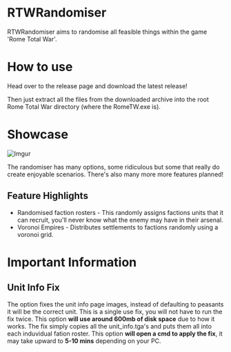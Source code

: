 # RTWRandomiser
RTWRandomiser aims to randomise all feasible things within the game 'Rome Total War'.

# How to use
Head over to the release page and download the latest release! 

Then just extract all the files from the downloaded archive into the root Rome Total War directory (where the RomeTW.exe is). 

# Showcase
![Imgur](https://i.imgur.com/NnHqeim.png, "Randomiser Screenshot")

The randomiser has many options, some ridiculous but some that really do create enjoyable scenarios. There's also many more more features planned!

## Feature Highlights
* Randomised faction rosters - This randomly assigns factions units that it can recruit, you'll never know what the enemy may have in their arsenal.
* Voronoi Empires - Distributes settlements to factions randomly using a voronoi grid. 

# Important Information
## Unit Info Fix
The option fixes the unit info page images, instead of defaulting to peasants it will be the correct unit. 
This is a single use fix, you will not have to run the fix twice.
This option **will use around 600mb of disk space** due to how it works. The fix simply copies all the unit_info.tga's and puts them all into each induvidual fation roster.
This option **will open a cmd to apply the fix**, it may take upward to **5-10 mins** depending on your PC.

